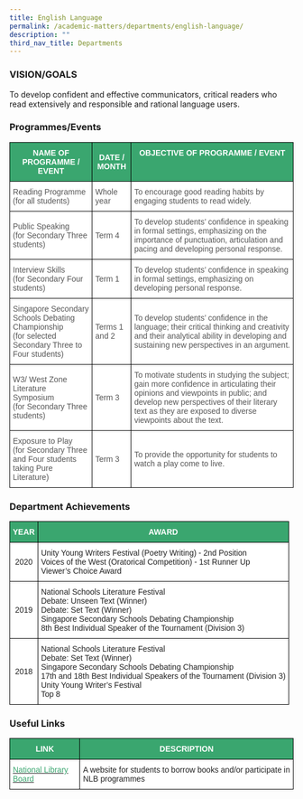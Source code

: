 ```yaml
---
title: English Language
permalink: /academic-matters/departments/english-language/
description: ""
third_nav_title: Departments
---
```

### VISION/GOALS

To develop confident and effective communicators, critical readers who read extensively and responsible and rational language users.

### Programmes/Events

<style type="text/css">
.tg  {border-collapse:collapse;border-spacing:0;}
.tg td{border-color:black;border-style:solid;border-width:1px;font-family:Arial, sans-serif;font-size:14px;
  overflow:hidden;padding:10px 5px;word-break:normal;}
.tg th{border-color:black;border-style:solid;border-width:1px;font-family:Arial, sans-serif;font-size:14px;
  font-weight:normal;overflow:hidden;padding:10px 5px;word-break:normal;}
.tg .tg-k0s0{background-color:#3AA66F;color:#FFF;font-weight:bold;text-align:center;vertical-align:middle}
.tg .tg-0y1c{background-color:#3AA66F;color:#FFF;font-weight:bold;text-align:center;vertical-align:top}
.tg .tg-mwz3{background-color:#FFF;color:#565656;text-align:left;vertical-align:middle}
.tg .tg-njgx{background-color:#FFF;color:#565656;text-align:left;vertical-align:top}
</style>
<table class="tg">
<thead>
  <tr>
    <th class="tg-k0s0"><span style="color:#FFF;background-color:#3AA66F">NAME OF PROGRAMME / EVENT</span></th>
    <th class="tg-k0s0"><span style="color:#FFF;background-color:#3AA66F">DATE / MONTH</span></th>
    <th class="tg-0y1c">OBJECTIVE OF PROGRAMME / EVENT</th>
  </tr>
</thead>
<tbody>
  <tr>
    <td class="tg-mwz3"><span style="color:#565656">Reading Programme </span><br><span style="color:#565656">(for all students)</span><br></td>
    <td class="tg-njgx">Whole year<br></td>
    <td class="tg-mwz3"><span style="color:#565656">To encourage good reading habits by engaging students to read widely.</span><br></td>
  </tr>
  <tr>
    <td class="tg-mwz3"><span style="color:#565656">Public Speaking </span><br><span style="color:#565656">(for Secondary Three students)</span></td>
    <td class="tg-mwz3"><span style="color:#565656">Term 4</span></td>
    <td class="tg-mwz3"><span style="color:#565656">To develop students’ confidence in speaking in formal settings, emphasizing on the importance of punctuation, articulation and pacing and developing personal response.</span></td>
  </tr>
  <tr>
    <td class="tg-mwz3"><span style="color:#565656">Interview Skills</span><br><span style="color:#565656">(for Secondary Four students)</span></td>
    <td class="tg-mwz3"><span style="color:#565656">Term 1</span></td>
    <td class="tg-mwz3"><span style="color:#565656">To develop students’ confidence in speaking in formal settings, emphasizing on developing personal response.</span><br></td>
  </tr>
  <tr>
    <td class="tg-mwz3"><span style="color:#565656">Singapore Secondary Schools Debating Championship</span><br><span style="color:#565656">(for selected Secondary Three to Four students)</span></td>
    <td class="tg-mwz3"><span style="color:#565656">Terms 1 and 2</span></td>
    <td class="tg-mwz3"><span style="color:#565656">To develop students’ confidence in the language; their critical thinking and creativity and their analytical ability in developing and sustaining new perspectives in an argument.</span></td>
  </tr>
  <tr>
    <td class="tg-mwz3"><span style="color:#565656">W3/ West Zone Literature Symposium</span><br><span style="color:#565656">(for Secondary Three students)</span>    </td>
    <td class="tg-mwz3"><span style="color:#565656">Term 3</span></td>
    <td class="tg-mwz3"><span style="color:#565656">To motivate students in studying the subject; gain more confidence in articulating their opinions and viewpoints in public; and develop new perspectives of their literary text as they are exposed to diverse viewpoints about the text.</span><br></td>
  </tr>
  <tr>
    <td class="tg-mwz3"><span style="color:#565656">Exposure to Play</span><br><span style="color:#565656">(for Secondary Three and Four students taking Pure Literature)</span></td>
    <td class="tg-mwz3"><span style="color:#565656">Term 3</span></td>
    <td class="tg-mwz3"><span style="color:#565656">To provide the opportunity for students to watch a play come to live.</span></td>
  </tr>
</tbody>
</table>

### Department Achievements

<style type="text/css">
.tg  {border-collapse:collapse;border-spacing:0;}
.tg td{border-color:black;border-style:solid;border-width:1px;font-family:Arial, sans-serif;font-size:14px;
  overflow:hidden;padding:10px 5px;word-break:normal;}
.tg th{border-color:black;border-style:solid;border-width:1px;font-family:Arial, sans-serif;font-size:14px;
  font-weight:normal;overflow:hidden;padding:10px 5px;word-break:normal;}
.tg .tg-k0s0{background-color:#3AA66F;color:#FFF;font-weight:bold;text-align:center;vertical-align:middle}
.tg .tg-a3j2{background-color:#FFF;color:#222;text-align:center;vertical-align:middle}
.tg .tg-tsok{background-color:#FFF;color:#222;text-align:left;vertical-align:top}
</style>
<table class="tg">
<thead>
  <tr>
    <th class="tg-k0s0"><span style="color:#FFF;background-color:#3AA66F">YEAR</span></th>
    <th class="tg-k0s0"><span style="color:#FFF;background-color:#3AA66F">AWARD</span></th>
  </tr>
</thead>
<tbody>
  <tr>
    <td class="tg-a3j2"><span style="color:#222;background-color:#FFF">2020 </span></td>
    <td class="tg-tsok">Unity Young Writers Festival (Poetry Writing) - 2nd Position<br>Voices of the West (Oratorical Competition) - 1st Runner Up<br>Viewer’s Choice Award<br></td>
  </tr>
  <tr>
    <td class="tg-a3j2"><span style="color:#222;background-color:#FFF">2019 </span></td>
    <td class="tg-tsok">National Schools Literature Festival<br>Debate: Unseen Text (Winner) <br>Debate: Set Text (Winner)<br>Singapore Secondary Schools Debating Championship<br>8th Best Individual Speaker of the Tournament (Division 3)<span style="color:#222;background-color:#FFF"> </span></td>
  </tr>
  <tr>
    <td class="tg-a3j2"><span style="color:#222;background-color:#FFF">2018</span></td>
    <td class="tg-tsok">National Schools Literature Festival<br>Debate: Set Text (Winner)<br>Singapore Secondary Schools Debating Championship<br>17th and 18th Best Individual Speakers of the Tournament (Division 3)<br>Unity Young Writer’s Festival<br>Top 8</td>
  </tr>
</tbody>
</table>

### Useful Links

<style type="text/css">
.tg  {border-collapse:collapse;border-spacing:0;}
.tg td{border-color:black;border-style:solid;border-width:1px;font-family:Arial, sans-serif;font-size:14px;
  overflow:hidden;padding:10px 5px;word-break:normal;}
.tg th{border-color:black;border-style:solid;border-width:1px;font-family:Arial, sans-serif;font-size:14px;
  font-weight:normal;overflow:hidden;padding:10px 5px;word-break:normal;}
.tg .tg-0y1c{background-color:#3AA66F;color:#FFF;font-weight:bold;text-align:center;vertical-align:top}
.tg .tg-av5t{background-color:#FFF;color:#3AA66F;text-align:left;vertical-align:top}
.tg .tg-1ppo{background-color:#FFF;color:#222;text-align:left;vertical-align:middle}
</style>
<table class="tg">
<thead>
  <tr>
    <th class="tg-0y1c">LINK</th>
    <th class="tg-0y1c">DESCRIPTION</th>
  </tr>
</thead>
<tbody>
  <tr>
    <td class="tg-av5t"><a href="https://www.nlb.gov.sg/"><span style="text-decoration:none;color:#3AA66F">National Library Board</span></a></td>
    <td class="tg-1ppo"><span style="color:#222;background-color:#FFF">A website for students to borrow books and/or participate in NLB programmes</span></td>
  </tr>
</tbody>
</table>